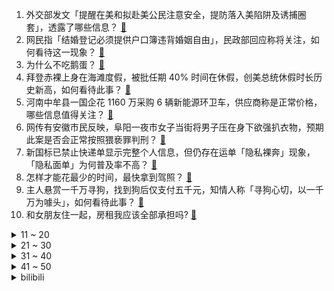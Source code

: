 1. 外交部发文「提醒在美和拟赴美公民注意安全，提防落入美陷阱及诱捕圈套」，透露了哪些信息？ [:link:](https://www.zhihu.com/question/611368351)
2. 网民指「结婚登记必须提供户口簿违背婚姻自由」，民政部回应称将关注，如何看待这一现象？ [:link:](https://www.zhihu.com/question/611310583)
3. 为什么不吃鹅蛋？ [:link:](https://www.zhihu.com/question/334887852)
4. 拜登赤裸上身在海滩度假，被批任期 40% 时间在休假，创美总统休假时长历史新高，如何看待此事？ [:link:](https://www.zhihu.com/question/611322540)
5. 河南中牟县一国企花 1160 万采购 6 辆新能源环卫车，供应商称是正常价格，哪些信息值得关注？ [:link:](https://www.zhihu.com/question/611300283)
6. 网传有安徽市民反映，阜阳一夜市女子当街将男子压在身下欲强扒衣物，预期此案是否会正常按照猥亵罪判刑？ [:link:](https://www.zhihu.com/question/611354606)
7. 新国标已禁止快递单显示完整个人信息，但仍存在运单「隐私裸奔」现象，「隐私面单」为何普及率不高？ [:link:](https://www.zhihu.com/question/611301035)
8. 怎样才能花最少的时间，最快拿到驾照？ [:link:](https://www.zhihu.com/question/505347137)
9. 主人悬赏一千万寻狗，找到狗后仅支付五千元，知情人称「寻狗心切，以一千万为噱头」，如何看待此事？ [:link:](https://www.zhihu.com/question/611291798)
10. 和女朋友住一起，房租我应该全部承担吗? [:link:](https://www.zhihu.com/question/610660468)
<details>
<summary>11 ~ 20</summary>

11. 仲夏夜如何保障舒心好睡眠？ [:link:](https://www.zhihu.com/question/603623781)
12. 春秋战国时期诸侯国动辄就能有十几万军队参战，怎么到明清时期只有几千人了？ [:link:](https://www.zhihu.com/question/611197393)
13. 长期坚持运动对外貌有多大的改善？ [:link:](https://www.zhihu.com/question/585683617)
14. 两部门发文，将延长金融支持房地产市场平稳健康发展有关政策期限，释放了什么信号？将产生哪些影响？ [:link:](https://www.zhihu.com/question/611373099)
15. 如果每天都感觉工作压力很大，感觉生活中只有「city work」了，该逃离大城市及时止损吗？ [:link:](https://www.zhihu.com/question/611350258)
16. 如何评价凯迪拉克LYRIQ锐歌降价8万？ [:link:](https://www.zhihu.com/question/611313842)
17. 近日多地多人接连确诊猴痘，普通人感染几率会增大吗？如何避免感染猴痘病毒？ [:link:](https://www.zhihu.com/question/611035533)
18. 如何评价潘粤明和陈数主演的悬疑剧《消失的十一层》？ [:link:](https://www.zhihu.com/question/610669734)
19. 王者主播为什么感觉不受elo机制影响? [:link:](https://www.zhihu.com/question/604482083)
20. 国内公司纷纷入局大模型，为何在久违的狂热下，市场投资人出手却异常审慎？他们在顾虑什么？ [:link:](https://www.zhihu.com/question/611201218)
</details>
<details>
<summary>21 ~ 30</summary>

21. 都在晒 city walk 的照片，有没有哪个「city work」的瞬间也让你觉得值得记录？ [:link:](https://www.zhihu.com/question/610473672)
22. 如何看待西安交通大学 2023 届研究生超半数留在西部工作? [:link:](https://www.zhihu.com/question/610800309)
23. 如何才能在不增加收入的条件下促进消费？ [:link:](https://www.zhihu.com/question/594506055)
24. 「入职3天因公司氛围不好离职了」引发热议，你会因为工作氛围离职吗？你认为薪资和工作氛围哪一个更重要？ [:link:](https://www.zhihu.com/question/611062462)
25. 什么样的防水围兜适合宝宝用？大家有什么好的推荐吗？ [:link:](https://www.zhihu.com/question/445635974)
26. 地球上为什么会形成大陆？ [:link:](https://www.zhihu.com/question/610339168)
27. 如何在考研期间戒掉手机？ [:link:](https://www.zhihu.com/question/458803547)
28. 怎样模仿《原神》中的「兰那罗」说话？ [:link:](https://www.zhihu.com/question/557375877)
29. 结账时发现东西很贵怎么办？ [:link:](https://www.zhihu.com/question/287356623)
30. 2023 年日本半导体设备年度销售预期较去年大降 23%，当地协会称「系需求低迷」，如何解读？ [:link:](https://www.zhihu.com/question/611340778)
</details>
<details>
<summary>31 ~ 40</summary>

31. 夏日怎样才能全方位、无死角的做好防晒工作？ [:link:](https://www.zhihu.com/question/609577745)
32. 浩瀚 MT2 相机稳定器发布，该产品有哪些技术亮点？ [:link:](https://www.zhihu.com/question/603877527)
33. 每天吃 100% 的黑巧克力真的对身体有好处吗？ [:link:](https://www.zhihu.com/question/536065533)
34. 你为哪些动漫人物哭过？ [:link:](https://www.zhihu.com/question/605322477)
35. 如何能够坚持长期健身？ [:link:](https://www.zhihu.com/question/608157144)
36. 盛夏出游，有哪些便于携带的水果呢？ [:link:](https://www.zhihu.com/question/606108231)
37. 工业界（搜索 推荐）粗排模型一般怎么做？ [:link:](https://www.zhihu.com/question/441037971)
38. 特斯拉最新引荐购车奖励规则公布，最高可奖 7000 元，哪些信息值得关注？ [:link:](https://www.zhihu.com/question/611291930)
39. 三十岁的男人该如何表白？ [:link:](https://www.zhihu.com/question/611116938)
40. 美国完成库存化武的销毁，外交部称「美国是最后完成的国家，日本遗弃在华化武的销毁多次逾期」，如何解读？ [:link:](https://www.zhihu.com/question/611347132)
</details>
<details>
<summary>41 ~ 50</summary>

41. 为什么日本人很喜欢中国菜? [:link:](https://www.zhihu.com/question/611148418)
42. mysql 优化方法有哪些？ [:link:](https://www.zhihu.com/question/486575193)
43. 四年级孩子，遇事总有畏难情绪，该怎么教育才能让孩子有克服困难的毅力和勇气呢？ [:link:](https://www.zhihu.com/question/610415109)
44. 健身爱好者都是如何看待蛋白粉这类产品的？ [:link:](https://www.zhihu.com/question/610538692)
45. 上海飞北京一航班遇严重颠簸，空姐和乘客被甩到顶面，有哪些原因可能导致颠簸？有多危险？ [:link:](https://www.zhihu.com/question/611463713)
46. 陕西西安发现 1 例猴痘病例，感染症状有哪些？此轮猴痘病毒是否会大规模传播？应该如何预防? [:link:](https://www.zhihu.com/question/611372991)
47. 小学低年级孩子犯了错，家长如何引导孩子勇敢面对错误，并从中吸取教训？ [:link:](https://www.zhihu.com/question/607556751)
48. 2023 年 6 月份居民消费价格同比持平，环比下降 0.2%，这一数据说明了什么？ [:link:](https://www.zhihu.com/question/611291905)
49. 7 月 11 日入伏，今年三伏天长达 40 天，伏天该如何防晒消暑？ [:link:](https://www.zhihu.com/question/611425450)
50. 吃一半扔一半，研究显示每年我国七大类食物浪费约 4.6 亿吨，如何看待？应对食物损耗浪费有哪些办法？ [:link:](https://www.zhihu.com/question/610850189)
</details><details>
<summary>bilibili</summary>

</details>
